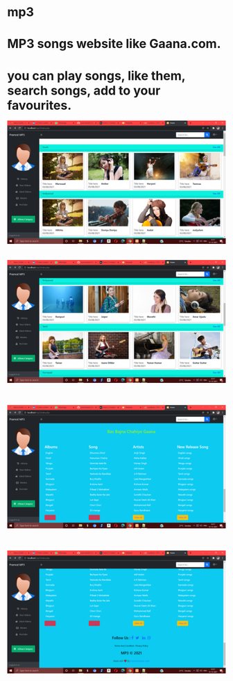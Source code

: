 # mp3
# MP3 songs website like Gaana.com.
#  you can play songs, like them, search songs, add to your favourites.
<img src="Screenshot (97).png" class="form-control"><br><br><br>
<img src="Screenshot (98).png" class="form-control"><br><br><br>

<img src="Screenshot (99).png" class="form-control"><br><br><br>


<img src="Screenshot (100).png" class="form-control"><br><br><br>

